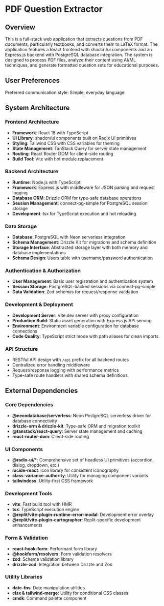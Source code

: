 # PDF Question Extractor

## Overview

This is a full-stack web application that extracts questions from PDF documents, particularly textbooks, and converts them to LaTeX format. The application features a React frontend with shadcn/ui components and an Express.js backend with PostgreSQL database integration. The system is designed to process PDF files, analyze their content using AI/ML techniques, and generate formatted question sets for educational purposes.

## User Preferences

Preferred communication style: Simple, everyday language.

## System Architecture

### Frontend Architecture
- **Framework**: React 18 with TypeScript
- **UI Library**: shadcn/ui components built on Radix UI primitives
- **Styling**: Tailwind CSS with CSS variables for theming
- **State Management**: TanStack Query for server state management
- **Routing**: React Router DOM for client-side routing
- **Build Tool**: Vite with hot module replacement

### Backend Architecture
- **Runtime**: Node.js with TypeScript
- **Framework**: Express.js with middleware for JSON parsing and request logging
- **Database ORM**: Drizzle ORM for type-safe database operations
- **Session Management**: connect-pg-simple for PostgreSQL session storage
- **Development**: tsx for TypeScript execution and hot reloading

### Data Storage
- **Database**: PostgreSQL with Neon serverless integration
- **Schema Management**: Drizzle Kit for migrations and schema definition
- **Storage Interface**: Abstracted storage layer with both memory and database implementations
- **Schema Design**: Users table with username/password authentication

### Authentication & Authorization
- **User Management**: Basic user registration and authentication system
- **Session Storage**: PostgreSQL-backed sessions via connect-pg-simple
- **Data Validation**: Zod schemas for request/response validation

### Development & Deployment
- **Development Server**: Vite dev server with proxy configuration
- **Production Build**: Static asset generation with Express.js API serving
- **Environment**: Environment variable configuration for database connections
- **Code Quality**: TypeScript strict mode with path aliases for clean imports

### API Structure
- RESTful API design with `/api` prefix for all backend routes
- Centralized error handling middleware
- Request/response logging with performance metrics
- Type-safe route handlers with shared schema definitions

## External Dependencies

### Core Dependencies
- **@neondatabase/serverless**: Neon PostgreSQL serverless driver for database connectivity
- **drizzle-orm & drizzle-kit**: Type-safe ORM and migration toolkit
- **@tanstack/react-query**: Server state management and caching
- **react-router-dom**: Client-side routing

### UI Components
- **@radix-ui/***: Comprehensive set of headless UI primitives (accordion, dialog, dropdown, etc.)
- **lucide-react**: Icon library for consistent iconography
- **class-variance-authority**: Utility for managing component variants
- **tailwindcss**: Utility-first CSS framework

### Development Tools
- **vite**: Fast build tool with HMR
- **tsx**: TypeScript execution engine
- **@replit/vite-plugin-runtime-error-modal**: Development error overlay
- **@replit/vite-plugin-cartographer**: Replit-specific development enhancements

### Form & Validation
- **react-hook-form**: Performant form library
- **@hookform/resolvers**: Form validation resolvers
- **zod**: Schema validation library
- **drizzle-zod**: Integration between Drizzle and Zod

### Utility Libraries
- **date-fns**: Date manipulation utilities
- **clsx & tailwind-merge**: Utility for conditional CSS classes
- **cmdk**: Command palette component